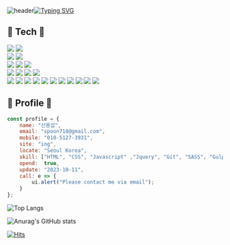 <!--
**sub-s/sub-s** is a ✨ _special_ ✨ repository because its `README.md` (this file) appears on your GitHub profile.

Here are some ideas to get you started:

- 🔭 I’m currently working on ...
- 🌱 I’m currently learning ...
- 👯 I’m looking to collaborate on ...
- 🤔 I’m looking for help with ...
- 💬 Ask me about ...
- 📫 How to reach me: ...
- 😄 Pronouns: ...
- ⚡ Fun fact: ...
-->

<!-- 헤더 -->
![header](https://capsule-render.vercel.app/api?type=waving&color=6994CDEE&text=&animation=twinkling&height=80)[![Typing SVG](https://readme-typing-svg.demolab.com?font=Alkatra&weight=500&size=45&duration=3500&pause=3&color=6994CDEE&center=false&vCenter=false&multiline=true&repeat=true&width=1000&height=100&lines=Welcome+to+sub's+GitHub!👋)](https://github.com/sub-s)

<!-- 기술 스텍 -->
## 🔨 Tech  🔨
<div style="display:flex; flex-direction:column; align-items:flex-start;">  
    <!-- Frontend -->
    <div>
        <img src="https://img.shields.io/badge/Git-F05032?style=flat-square&logo=git&logoColor=white"/>
        <img src="https://img.shields.io/badge/GitHub-181717?style=flat-square&logo=GitHub&logoColor=white"/>
    </div>
    <div>
        <img src="https://img.shields.io/badge/Visual Studio Code-007ACC?style=flat-square&logo=Visual Studio Code&logoColor=white"/>
        <img src="https://img.shields.io/badge/Velog-20C997?style=flat-square&logo=velog&logoColor=white"/>
    </div>
    <div>
        <img src="https://img.shields.io/badge/Adobe-FF0000?style=flat-square&logo=Adobe&logoColor=white"/>
        <img src="https://img.shields.io/badge/Adobe XD-FF61F6?style=flat-square&logo=Adobe XD&logoColor=white"/>
        <img src="https://img.shields.io/badge/Adobe Photoshop-31A8FF?style=flat-square&logo=Adobe Photoshop&logoColor=white"/>
    </div>
    <div>
        <img src="https://img.shields.io/badge/html5-E34F26?style=flat-square&logo=html5&logoColor=white"> 
        <img src="https://img.shields.io/badge/CSS3-1572B6?style=flat-square&logo=css3&logoColor=white"/>
        <img src="https://img.shields.io/badge/Sass-CC6699?style=flat-square&logo=Sass&logoColor=white"/>
        <img src="https://img.shields.io/badge/styled components-DB7093?style=flat-square&logo=styled-components&logoColor=white"/>
    </div>
    <div>
        <img src="https://img.shields.io/badge/javascript-F7DF1E?style=flat-square&logo=javascript&logoColor=black"> 
        <img src="https://img.shields.io/badge/Typescript-3178C6?style=flat-square&logo=Typescript&logoColor=white"/>
        <img src="https://img.shields.io/badge/jQuery-0769AD?style=flat-square&logo=jQuery&logoColor=white"/>
        <img src="https://img.shields.io/badge/React-61DAFB?style=flat-square&logo=React&logoColor=black"/>
        <img src="https://img.shields.io/badge/React Native-61DAFB?style=flat-square&logo=React&logoColor=black"/>
        <img src="https://img.shields.io/badge/Vue.js-4FC08D?style=flat-square&logo=Vue.js&logoColor=white"/>
        <img src="https://img.shields.io/badge/Node.js-339933?style=flat-square&logo=Node.js&logoColor=white"/>
        <img src="https://img.shields.io/badge/Nuxt.js-00DC82?style=flat-square&logo=Nuxt.js&logoColor=white"/>
        <img src="https://img.shields.io/badge/Next.js-000000?style=flat-square&logo=Next.js&logoColor=white"/>
        <img src="https://img.shields.io/badge/JSON-000000?style=flat-square&logo=json&logoColor=white"/>
        <img src="https://img.shields.io/badge/bootstrap-7952B3?style=flat-square&logo=bootstrap&logoColor=white">
    </div>
    <!-- Others -->
</div>

## 🔨 Profile  🔨
```javascript
const profile = {
    name: "신용섭",
    email: "spoon718@gmail.com",
    mobile: "010-5127-3931",
    site: "ing",
    locate: "Seoul Korea",
    skill: ["HTML", "CSS", "Javascript" ,"Jquery", "Git", "SASS", "Gulp", "NPM"],
    opend:  true,
    update: "2023-10-11",
    call: e => {
        ui.alert("Please contact me via email");
    }
};
```

![Top Langs](https://github-readme-stats.vercel.app/api/top-langs/?username=anuraghazra&hide_progress=true)

![Anurag's GitHub stats](https://github-readme-stats.vercel.app/api?username=sub-s&layout=icons&show_icons=true&theme=github_logo)


<!-- 방문자 -->
[![Hits](https://hits.seeyoufarm.com/api/count/incr/badge.svg?url=https%3A%2F%2Fgithub.com%2Fbi-sz&count_bg=%23FFB6F3&title_bg=%23555555&icon=&icon_color=%23E7E7E7&title=GITHUB&edge_flat=false)](https://hits.seeyoufarm.com)  

